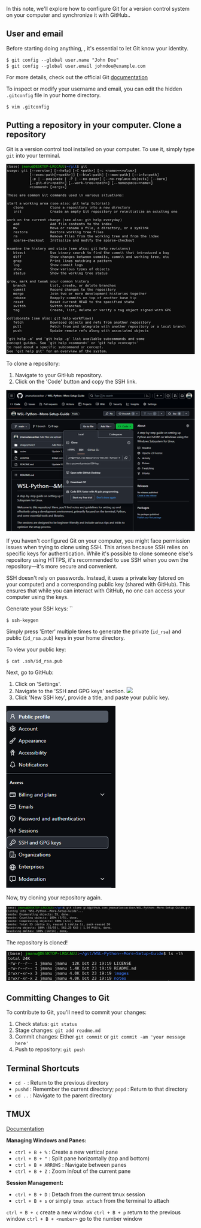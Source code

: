 In this note, we'll explore how to configure Git for a version control system on your computer and synchronize it with GitHub..
## User and email

Before starting doing anything, , it's essential to let Git know your identity.

````
$ git config --global user.name "John Doe"
$ git config --global user.email johndoe@example.com
````

For more details, check out the official Git [documentation](https://git-scm.com/book/en/v2/Getting-Started-First-Time-Git-Setup)

To inspect or modify your username and email, you can edit the hidden `.gitconfig` file in your home directory.

````
$ vim .gitconfig
````


## Putting a repository in your  computer. Clone a repository

Git is a version control tool installed on your computer. To use it, simply type `git` into your terminal.

![](images/note2/image1.png)

To clone a repository:

1. Navigate to your GitHub repository.
2. Click on the 'Code' button and copy the SSH link.

![](images/note2/image2.png)

If you haven't configured Git on your computer, you might face permission issues when trying to clone using SSH. This arises because SSH relies on specific keys for authentication. While it's possible to clone someone else's repository using HTTPS, it's recommended to use SSH when you own the repository—it's more secure and convenient.

SSH doesn't rely on passwords. Instead, it uses a private key (stored on your computer) and a corresponding public key (shared with GitHub). This ensures that while you can interact with GitHub, no one can access your computer using the keys.

Generate your SSH keys:
``
````
$ ssh-keygen
````

Simply press 'Enter' multiple times to generate the private (`id_rsa`) and public (`id_rsa.pub`) keys in your home directory.

To view your public key:

````
$ cat .ssh/id_rsa.pub
````


Next, go to GitHub:

1. Click on 'Settings'.
2. Navigate to the 'SSH and GPG keys' section. ![](https://chat.openai.com/c/images/note2/image3.png)
3. Click 'New SSH key', provide a title, and paste your public key.

![](images/note2/image3.png)

Now, try cloning your repository again.

![](images/note2/image4.png)

The repository is cloned!

![](images/note2/image5.png)
## Committing Changes to Git

To contribute to Git, you'll need to commit your changes:

1. Check status: `git status`
2. Stage changes: `git add readme.md`
3. Commit changes: Either `git commit` or `git commit -am 'your message here'`
4. Push to repository: `git push`

## Terminal Shortcuts

- `cd -` : Return to the previous directory
- `pushd` : Remember the current directory; `popd` : Return to that directory
- `cd ..` : Navigate to the parent directory
## TMUX

[Documentation](https://man.openbsd.org/tmux)

**Managing Windows and Panes:**

- `ctrl + B + %` : Create a new vertical pane
- `ctrl + B + "` : Split pane horizontally (top and bottom)
- `ctrl + B + ARROWS` : Navigate between panes
- `ctrl + B + Z` : Zoom in/out of the current pane

**Session Management:**

- `ctrl + B + D` : Detach from the current tmux session 
- `ctrl + B + s` or simply `tmux attach` from the terminal to attach



`ctrl + B + c` create a new window
`ctrl + B + p` return to the previous window
`ctrl + B + <number>` go to the number window
















